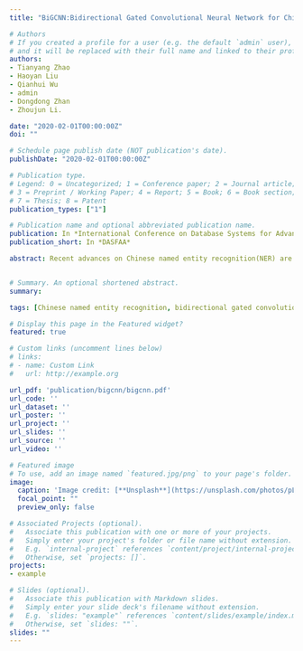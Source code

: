```yaml
---
title: "BiGCNN:Bidirectional Gated Convolutional Neural Network for Chinese Named Entity Recognition"

# Authors
# If you created a profile for a user (e.g. the default `admin` user), write the username (folder name) here 
# and it will be replaced with their full name and linked to their profile.
authors:
- Tianyang Zhao
- Haoyan Liu
- Qianhui Wu
- admin
- Dongdong Zhan 
- Zhoujun Li.

date: "2020-02-01T00:00:00Z"
doi: ""

# Schedule page publish date (NOT publication's date).
publishDate: "2020-02-01T00:00:00Z"

# Publication type.
# Legend: 0 = Uncategorized; 1 = Conference paper; 2 = Journal article;
# 3 = Preprint / Working Paper; 4 = Report; 5 = Book; 6 = Book section;
# 7 = Thesis; 8 = Patent
publication_types: ["1"]

# Publication name and optional abbreviated publication name.
publication: In *International Conference on Database Systems for Advanced Applications*
publication_short: In *DASFAA*

abstract: Recent advances on Chinese named entity recognition(NER) are mostly based on the recurrent neural network (RNN). Since RNNs are limited in parallel processing, some works apply the convolutional neural network (CNN) to perform NER. However, existing CNN-based models fail to explicitly distinguish the preceding and subsequent contexts, so they are difficult to handle cases that are sensitive to the location of the contexts. Moreover, they pay equal attention to the context within a convolution kernel, while not all the information is useful for semantic understanding. In this paper, we propose a novel CNN-based model, Bidirectional Gated Convolutional Neural Network (BiGCNN), to differentiate the entity-related information between preceding and subsequent contexts and filter out the convolution information adaptively. By incorporating automatic segmentation and glyph information, BiGCNN outperforms state-of-the-art models on four Chinese NER datasets. Additionally, benefiting from the parallelism processing, the proposed method enjoys higher training and testing efficiency, e.g., 12.04 times faster than RNN-based models, while with better performance.


# Summary. An optional shortened abstract.
summary: 

tags: [Chinese named entity recognition, bidirectional gated convolutional neural network, glyph information]

# Display this page in the Featured widget?
featured: true

# Custom links (uncomment lines below)
# links:
# - name: Custom Link
#   url: http://example.org

url_pdf: 'publication/bigcnn/bigcnn.pdf'
url_code: ''
url_dataset: ''
url_poster: ''
url_project: ''
url_slides: ''
url_source: ''
url_video: ''

# Featured image
# To use, add an image named `featured.jpg/png` to your page's folder. 
image:
  caption: 'Image credit: [**Unsplash**](https://unsplash.com/photos/pLCdAaMFLTE)'
  focal_point: ""
  preview_only: false

# Associated Projects (optional).
#   Associate this publication with one or more of your projects.
#   Simply enter your project's folder or file name without extension.
#   E.g. `internal-project` references `content/project/internal-project/index.md`.
#   Otherwise, set `projects: []`.
projects:
- example

# Slides (optional).
#   Associate this publication with Markdown slides.
#   Simply enter your slide deck's filename without extension.
#   E.g. `slides: "example"` references `content/slides/example/index.md`.
#   Otherwise, set `slides: ""`.
slides: ""
---
```


<!-- {{% callout note %}} -->
<!-- Click the *Cite* button above to demo the feature to enable visitors to import publication metadata into their reference management software. -->
<!-- {{% /callout %}} -->

<!-- {{% callout note %}} -->
<!-- Create your slides in Markdown - click the *Slides* button to check out the example. -->
<!-- {{% /callout %}} -->


<!-- Supplementary notes can be added here, including [code, math, and images](https://wowchemy.com/docs/writing-markdown-latex/). -->
